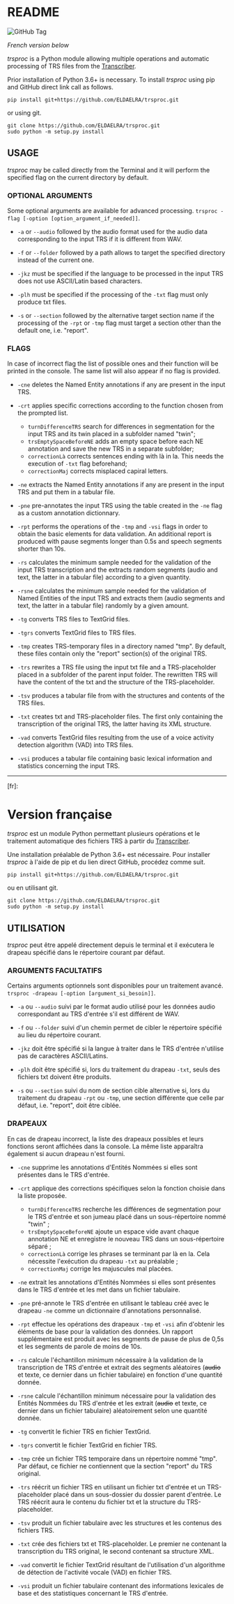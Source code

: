 # README

![GitHub Tag](https://img.shields.io/github/v/tag/ELDAELRA/trsproc)

*French version below*

*trsproc* is a Python module allowing multiple operations and automatic processing of TRS files from the [Transcriber](https://sourceforge.net/projects/trans/ "Download link").

Prior installation of Python 3.6+ is necessary. To install *trsproc* using pip and GitHub direct link call as follows.

```
pip install git+https://github.com/ELDAELRA/trsproc.git
```

or using git.

```
git clone https://github.com/ELDAELRA/trsproc.git
sudo python -m setup.py install
```

## USAGE

*trsproc* may be called directly from the Terminal and it will perform the specified flag on the current directory by default.

### OPTIONAL ARGUMENTS

Some optional arguments are available for advanced processing. `trsproc -flag [-option [option_argument_if_needed]]`.

* `-a` or `--audio` followed by the audio format used for the audio data corresponding to the input TRS if it is different from WAV.

* `-f` or `--folder` followed by a path allows to target the specified directory instead of the current one.

* `-jkz` must be specified if the language to be processed in the input TRS does not use ASCII/Latin based characters.

* `-plh` must be specified if the processing of the `-txt` flag must only produce txt files.

* `-s` or `--section` followed by the alternative target section name if the processing of the `-rpt` or `-tmp` flag must target a section other than the default one, i.e. "report".

### FLAGS

In case of incorrect flag the list of possible ones and their function will be printed in the console. The same list will also appear if no flag is provided. 

* `-cne` deletes the Named Entity annotations if any are present in the input TRS.

* `-crt` applies specific corrections according to the function chosen from the prompted list.
  * `turnDifferenceTRS` search for differences in segmentation for the input TRS and its twin placed in a subfolder named "twin";
  * `trsEmptySpaceBeforeNE` adds an empty space before each NE annotation and save the new TRS in a separate subfolder;
  * `correctionLà` corrects sentences ending with là in la. This needs the execution of `-txt` flag beforehand;
  * `correctionMaj` corrects misplaced capiral letters.

* `-ne` extracts the Named Entity annotations if any are present in the input TRS and put them in a tabular file.

* `-pne` pre-annotates the input TRS using the table created in the `-ne` flag as a custom annotation dictionnary.

* `-rpt` performs the operations of the `-tmp` and `-vsi` flags in order to obtain the basic elements for data validation. An additional report is produced with pause segments longer than 0.5s and speech segments shorter than 10s.

* `-rs` calculates the minimum sample needed for the validation of the input TRS transcription and the extracts random segments (audio and text, the latter in a tabular file) according to a given quantity.

* `-rsne` calculates the minimum sample needed for the validation of Named Entities of the input TRS and extracts them (audio segments and text, the latter in a tabular file) randomly by a given amount.

* `-tg` converts TRS files to TextGrid files.

* `-tgrs` converts TextGrid files to TRS files.

* `-tmp` creates TRS-temporary files in a directory named "tmp". By default, these files contain only the "report" section(s) of the original TRS.

* `-trs` rewrites a TRS file using the input txt file and a TRS-placeholder placed in a subfolder of the parent input folder. The rewritten TRS will have the content of the txt and the structure of the TRS-placeholder.

* `-tsv` produces a tabular file from with the structures and contents of the TRS files.

* `-txt` creates txt and TRS-placeholder files. The first only containing the transcription of the original TRS, the latter having its XML structure.

* `-vad` converts TextGrid files resulting from the use of a voice activity detection algorithm (VAD) into TRS files.

* `-vsi` produces a tabular file containing basic lexical information and statistics concerning the input TRS.

---

[fr]:

# Version française

*trsproc* est un module Python permettant plusieurs opérations et le traitement automatique des fichiers TRS à partir du [Transcriber](https://sourceforge.net/projects/trans/ "lien de téléchargement").

Une installation préalable de Python 3.6+ est nécessaire. Pour installer *trsproc* à l'aide de pip et du lien direct GitHub, procédez comme suit.

```
pip install git+https://github.com/ELDAELRA/trsproc.git
```

ou en utilisant git.

```
git clone https://github.com/ELDAELRA/trsproc.git
sudo python -m setup.py install
```

## UTILISATION

*trsproc* peut être appelé directement depuis le terminal et il exécutera le drapeau spécifié dans le répertoire courant par défaut.

### ARGUMENTS FACULTATIFS

Certains arguments optionnels sont disponibles pour un traitement avancé. `trsproc -drapeau [-option [argument_si_besoin]]`.

* `-a` ou `--audio` suivi par le format audio utilisé pour les données audio correspondant au TRS d'entrée s'il est différent de WAV.

* `-f` ou `--folder` suivi d'un chemin permet de cibler le répertoire spécifié au lieu du répertoire courant.

* `-jkz` doit être spécifié si la langue à traiter dans le TRS d'entrée n'utilise pas de caractères ASCII/Latins.

* `-plh` doit être spécifié si, lors du traitement du drapeau `-txt`, seuls des fichiers txt doivent être produits.

* `-s` ou `--section` suivi du nom de section cible alternative si, lors du traitement du drapeau `-rpt` ou `-tmp`, une section différente que celle par défaut, i.e. "report", doit être ciblée.

### DRAPEAUX

En cas de drapeau incorrect, la liste des drapeaux possibles et leurs fonctions seront affichées dans la console. La même liste apparaîtra également si aucun drapeau n'est fourni.

* `-cne` supprime les annotations d'Entités Nommées si elles sont présentes dans le TRS d'entrée.

* `-crt` applique des corrections spécifiques selon la fonction choisie dans la liste proposée.
  * `turnDifferenceTRS` recherche les différences de segmentation pour le TRS d'entrée et son jumeau placé dans un sous-répertoire nommé "twin" ;
  * `trsEmptySpaceBeforeNE` ajoute un espace vide avant chaque annotation NE et enregistre le nouveau TRS dans un sous-répertoire séparé ;
  * `correctionLà` corrige les phrases se terminant par là en la. Cela nécessite l'exécution du drapeau `-txt` au préalable ;
  * `correctionMaj` corrige les majuscules mal placées.

* `-ne` extrait les annotations d'Entités Nommées si elles sont présentes dans le TRS d'entrée et les met dans un fichier tabulaire.

* `-pne` pré-annote le TRS d'entrée en utilisant le tableau créé avec le drapeau `-ne` comme un dictionnaire d'annotations personnalisé.

* `-rpt` effectue les opérations des drapeaux `-tmp` et `-vsi` afin d'obtenir les éléments de base pour la validation des données. Un rapport supplémentaire est produit avec les segments de pause de plus de 0,5s et les segments de parole de moins de 10s.

* `-rs` calcule l'échantillon minimum nécessaire à la validation de la transcription de TRS d'entrée et extrait des segments aléatoires (~~audio~~ et texte, ce dernier dans un fichier tabulaire) en fonction d'une quantité donnée.

* `-rsne` calcule l'échantillon minimum nécessaire pour la validation des Entités Nommées du TRS d'entrée et les extrait (~~audio~~ et texte, ce dernier dans un fichier tabulaire) aléatoirement selon une quantité donnée.

* `-tg` convertit le fichier TRS en fichier TextGrid.

* `-tgrs` convertit le fichier TextGrid en fichier TRS.

* `-tmp` crée un fichier TRS temporaire dans un répertoire nommé "tmp". Par défaut, ce fichier ne contiennent que la section "report" du TRS original.

* `-trs` réécrit un fichier TRS en utilisant un fichier txt d'entrée et un TRS-placeholder placé dans un sous-dossier du dossier parent d'entrée. Le TRS réécrit aura le contenu du fichier txt et la structure du TRS-placeholder.

* `-tsv` produit un fichier tabulaire avec les structures et les contenus des fichiers TRS.

* `-txt` crée des fichiers txt et TRS-placeholder. Le premier ne contenant la transcription du TRS original, le second contenant sa structure XML.

* `-vad` convertit le fichier TextGrid résultant de l'utilisation d'un algorithme de détection de l'activité vocale (VAD) en fichier TRS.

* `-vsi` produit un fichier tabulaire contenant des informations lexicales de base et des statistiques concernant le TRS d'entrée.
